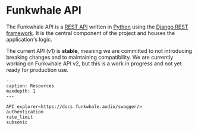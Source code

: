 # Funkwhale API

The Funkwhale API is a [REST API](https://developer.mozilla.org/en-US/docs/Glossary/REST) written in [Python](https://www.python.org/) using the [Django REST framework](https://www.django-rest-framework.org/). It is the central component of the project and houses the application's logic.

The current API (v1) is **stable**, meaning we are committed to not introducing breaking changes and to maintaining compatibility. We are currently working on Funkwhale API v2, but this is a work in progress and not yet ready for production use.

```{toctree}
---
caption: Resources
maxdepth: 1
---

API explorer<https://docs.funkwhale.audio/swagger/>
authentication
rate_limit
subsonic

```